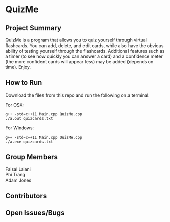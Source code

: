 # QuizMe

## Project Summary
QuizMe is a program that allows you to quiz yourself through virtual flashcards. You can add, delete, and edit cards, while also have the obvious ability of testing yourself through the flashcards. Additional features such as a timer (to see how quickly you can answer a card) and a confidence meter (the more confident cards will appear less) may be added (depends on time). Enjoy.

## How	to	Run
Download the files from this repo and run the following on a terminal:

For OSX:
```
g++ -std=c++11 Main.cpp QuizMe.cpp
./a.out quizcards.txt
```

For Windows:
```
g++ -std=c++11 Main.cpp QuizMe.cpp
./a.exe quizcards.txt
```

## Group	Members
Faisal Lalani <br />
Phi Trang <br />
Adam Jones <br />

## Contributors

## Open	Issues/Bugs
